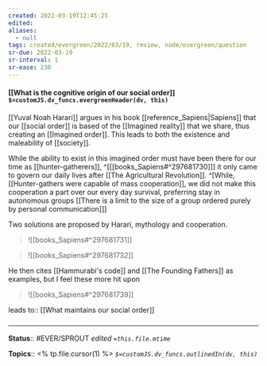 ```yaml
---
created: 2022-03-19T12:45:25 
edited: 
aliases:
  - null
tags: created/evergreen/2022/03/19, review, node/evergreen/question
sr-due: 2022-03-19
sr-interval: 1
sr-ease: 230
---
```


#### [[What is the cognitive origin of our social order]] `$=customJS.dv_funcs.evergreenHeader(dv, this)`

[[Yuval Noah Harari]] argues in his book [[reference_Sapiens|Sapiens]] that our [[social order]] is based of the [[Imagined reality]] that we share, thus creating an [[Imagined order]]. This leads to both the existence and maleability of [[society]].

While the ability to exist in this imagined order must have been there for our time as [[hunter-gatherers]],
^[[[books_Sapiens#^297681730]]]
it only came to govern our daily lives after [[The Agricultural Revolution]].
^[While, [[Hunter-gathers were capable of mass cooperation]], we did not make this cooperation a part over our every day survival, preferring stay in autonomous groups [[There is a limit to the size of a group ordered purely by personal communication]]]

Two solutions are proposed by Harari, mythology and cooperation.

> ![[books_Sapiens#^297681731]]

> ![[books_Sapiens#^297681732]]

He then cites [[Hammurabi's code]] and [[The Founding Fathers]] as examples, 
but I feel these more hit upon 


> ![[books_Sapiens#^297681739]]

leads to:: [[What maintains our social order]]


### <hr class="footnote"/>

**Status**:: #EVER/SPROUT
*edited `=this.file.mtime`*

**Topics**:: <% tp.file.cursor(1) %>
*`$=customJS.dv_funcs.outlinedIn(dv, this)`*
